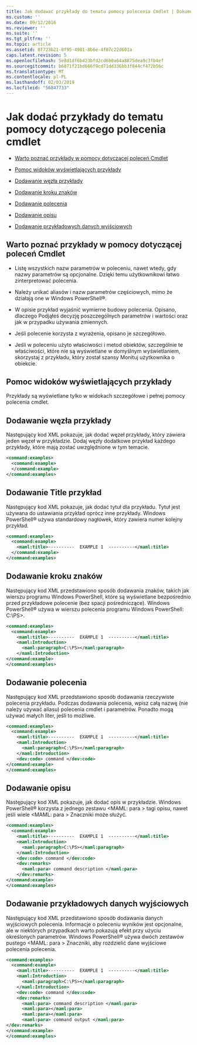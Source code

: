 ```yaml
---
title: Jak dodawać przykłady do tematu pomocy polecenia Cmdlet | Dokumentacja firmy Microsoft
ms.custom: ''
ms.date: 09/12/2016
ms.reviewer: ''
ms.suite: ''
ms.tgt_pltfrm: ''
ms.topic: article
ms.assetid: 8f723b21-8f95-4981-8b6e-4f07c22d601a
caps.latest.revision: 5
ms.openlocfilehash: 5e8d1df6b423bfd2cd6b0a64a8875dea9c3fb4ef
ms.sourcegitcommit: b6871f21bd666f9cd71dd336bb3f844cf472b56c
ms.translationtype: MT
ms.contentlocale: pl-PL
ms.lasthandoff: 02/03/2019
ms.locfileid: "56847733"
---
```

# <a name="how-to-add-examples-to-a-cmdlet-help-topic"></a>Jak dodać przykłady do tematu pomocy dotyczącego polecenia cmdlet

- [Warto poznać przykłady w pomocy dotyczącej poleceń Cmdlet](#Things-to-Know-about-Examples-in-Cmdlet-Help)

- [Pomoc widoków wyświetlających przykłady](#Help-Views-that-Display-Examples)

- [Dodawanie węzła przykłady](#Adding-an-Examples-Node)

- [Dodawanie kroku znaków](#Adding-Preceding-Characters)

- [Dodawanie polecenia](#Adding-the-Command)

- [Dodawanie opisu](#Adding-a-Description)

- [Dodawanie przykładowych danych wyjściowych](#Adding-Example-Output)

## <a name="things-to-know-about-examples-in-cmdlet-help"></a>Warto poznać przykłady w pomocy dotyczącej poleceń Cmdlet

- Listę wszystkich nazw parametrów w poleceniu, nawet wtedy, gdy nazwy parametrów są opcjonalne. Dzięki temu użytkownikowi łatwo zinterpretować polecenia.

- Należy unikać aliasów i nazw parametrów częściowych, mimo że działają one w Windows PowerShell®.

- W opisie przykład wyjaśnić wymierne budowy polecenia. Opisano, dlaczego Podjąłeś decyzję poszczególnych parametrów i wartości oraz jak w przypadku używania zmiennych.

- Jeśli polecenie korzysta z wyrażenia, opisano je szczegółowo.

- Jeśli w poleceniu użyto właściwości i metod obiektów, szczególnie te właściwości, które nie są wyświetlane w domyślnym wyświetlaniem, skorzystaj z przykładu, który został szansy Monituj użytkownika o obiekcie.

## <a name="help-views-that-display-examples"></a>Pomoc widoków wyświetlających przykłady

Przykłady są wyświetlane tylko w widokach szczegółowe i pełnej pomocy polecenia cmdlet.

## <a name="adding-an-examples-node"></a>Dodawanie węzła przykłady

Następujący kod XML pokazuje, jak dodać węzeł przykłady, który zawiera jeden węzeł w przykładzie. Dodaj węzły dodatkowe przykład każdego przykłady, które mają zostać uwzględnione w tym temacie.

```xml
<command:examples>
  <command:example>
  </command:example>
</command:examples>
```

## <a name="adding-an-example-title"></a>Dodawanie Title przykład

Następujący kod XML pokazuje, jak dodać tytuł dla przykładu. Tytuł jest używana do ustawiania przykład oprócz inne przykłady. Windows PowerShell® używa standardowy nagłówek, który zawiera numer kolejny przykład.

```xml
<command:examples>
  <command:example>
    <maml:title>----------  EXAMPLE 1  ----------</maml:title>
  </command:example>
</command:examples>
```

## <a name="adding-preceding-characters"></a>Dodawanie kroku znaków

Następujący kod XML przedstawiono sposób dodawania znaków, takich jak wierszu programu Windows PowerShell, które są wyświetlane bezpośrednio przed przykładowe polecenie (bez spacji pośredniczące). Windows PowerShell® używa w wierszu polecenia programu Windows PowerShell: C:\PS>.

```xml
<command:examples>
  <command:example>
    <maml:title>----------  EXAMPLE 1  ----------</maml:title>
    <maml:Introduction>
      <maml:paragraph>C:\PS></maml:paragraph>
    </maml:Introduction>
</command:example>
</command:examples>
```

## <a name="adding-the-command"></a>Dodawanie polecenia

Następujący kod XML przedstawiono sposób dodawania rzeczywiste polecenia przykładu. Podczas dodawania polecenia, wpisz całą nazwę (nie należy używać aliasu) polecenia cmdlet i parametrów. Ponadto mogą używać małych liter, jeśli to możliwe.

```xml
<command:examples>
  <command:example>
    <maml:title>----------  EXAMPLE 1  ----------</maml:title>
    <maml:Introduction>
      <maml:paragraph>C:\PS></maml:paragraph>
    </maml:Introduction>
    <dev:code> command </dev:code>
</command:example>
</command:examples>
```

## <a name="adding-a-description"></a>Dodawanie opisu

Następujący kod XML pokazuje, jak dodać opis w przykładzie. Windows PowerShell® korzysta z jednego zestawu \<MAML: para > tagi opisu, nawet jeśli wiele \<MAML: para > Znaczniki może służyć.

```xml
<command:examples>
  <command:example>
    <maml:title>----------  EXAMPLE 1  ----------</maml:title>
    <maml:Introduction>
      <maml:paragraph>C:\PS></maml:paragraph>
    </maml:Introduction>
    <dev:code> command </dev:code>
    <dev:remarks>
      <maml:para> command description </maml:para>
    </dev:remarks>
</command:example>
</command:examples>
```

## <a name="adding-example-output"></a>Dodawanie przykładowych danych wyjściowych

Następujący kod XML przedstawiono sposób dodawania danych wyjściowych polecenia. Informacje o poleceniu wyników jest opcjonalne, ale w niektórych przypadkach warto pokazują efekt przy użyciu określonych parametrów. Windows PowerShell® używa dwóch zestawów pustego \<MAML: para > Znaczniki, aby rozdzielić dane wyjściowe polecenia polecenia.

```xml
<command:examples>
  <command:example>
    <maml:title>----------  EXAMPLE 1  ----------</maml:title>
    <maml:Introduction>
      <maml:paragraph>C:\PS></maml:paragraph>
    </maml:Introduction>
    <dev:code> command </dev:code>
    <dev:remarks>
      <maml:para> command description </maml:para>
      <maml:para></maml:para>
      <maml:para></maml:para>
      <maml:para> command output </maml:para>
</dev:remarks>
</command:example>
</command:examples>
```